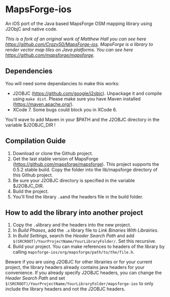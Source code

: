 # MapsForge-ios
An iOS port of the Java based MapsForge OSM mapping library using J2ObjC and native code.

*This is a fork of an original work of Matthew Hall you can see here https://github.com/Crazy50/MapsForge-ios.*
*MapsForge is a library to render vector map tiles on Java platforms. You can see here https://github.com/mapsforge/mapsforge.*

## Dependencies

You will need some dependancies to make this works:
* J2OBJC (https://github.com/google/j2objc). Unpackage it and compile using `make dist`. Please make sure you have Maven installed (https://maven.apache.org/).
* XCode 7. Some bugs could block you in XCode 6.

You'll wave to add Maven in your $PATH and the J2OBJC directory in the variable $J2OBJC_DIR !

## Compilation Guide

1. Download or clone the Github project.
2. Get the last stable version of MapsForge (https://github.com/mapsforge/mapsforge). This project supports the 0.5.2 stable build. Copy the folder into the lib/mapsforge directory of this Github project.
3. Be sure your J2OBJC directory is specified in the variable $J2OBJC_DIR.
4. Build the project.
5. You'll find the library `.a`and the headers file in the build folder.

## How to add the library into another project

1. Copy the `.a`library and the headers into the new project.
2. In *Build Phases*, add the `.a` library file to *Link Binaries With Librairies*.
3. In *Build Settings*, search the *Header Search Path* and add `$(SRCROOT)/YourProjectName/YourLibraryFolder/`. Set this recursive.
4. Build your project. You can make references to headers of the library by calling `mapsforge-ios/org/mapsforge/path/to/the/file.h`.

Beware if you are using J2OBJC for other librairies or for your current project, the library headers already contains java headers for your convenience. If you already specify J2OBJC headers, you can change the *Header Search Path* and set `$(SRCROOT)/YourProjectName/YourLibraryFolder/mapsforge-ios` to only include the library headers and not the J2OBJC headers.
